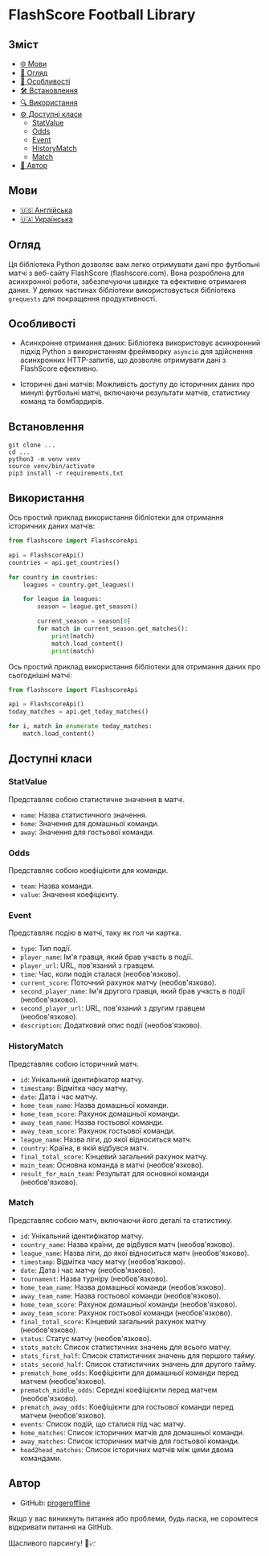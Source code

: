 # FlashScore Football Library

## Зміст

- [🌐 Мови](#мови)
- [📖 Огляд](#огляд)
- [🚀 Особливості](#особливості)
- [🛠 Встановлення](#встановлення)
- [🔍 Використання](#використання)
- [⚙️ Доступні класи](#доступні-класи)
  - [StatValue](#statvalue)
  - [Odds](#odds)
  - [Event](#event)
  - [HistoryMatch](#historymatch)
  - [Match](#match)
- [👤 Автор](#автор)

## Мови

- [🇺🇸 Англійська](README.md)
- [🇺🇦 Українська](README-ua.md)

## Огляд

Ця бібліотека Python дозволяє вам легко отримувати дані про футбольні матчі з веб-сайту FlashScore (flashscore.com). Вона розроблена для асинхронної роботи, забезпечуючи швидке та ефективне отримання даних. У деяких частинах бібліотеки використовується бібліотека `grequests` для покращення продуктивності.

## Особливості

- Асинхронне отримання даних: Бібліотека використовує асинхронний підхід Python з використанням фреймворку `asyncio` для здійснення асинхронних HTTP-запитів, що дозволяє отримувати дані з FlashScore ефективно.

- Історичні дані матчів: Можливість доступу до історичних даних про минулі футбольні матчі, включаючи результати матчів, статистику команд та бомбардирів.

## Встановлення

```shell
git clone ...
cd ...
python3 -m venv venv
source venv/bin/activate
pip3 install -r requirements.txt
```

## Використання

Ось простий приклад використання бібліотеки для отримання історичних даних матчів:

```python
from flashscore import FlashscoreApi

api = FlashscoreApi()
countries = api.get_countries()

for country in countries:
    leagues = country.get_leagues()

    for league in leagues:
        season = league.get_season()

        current_season = season[0]
        for match in current_season.get_matches():
            print(match)
            match.load_content()
            print(match)
```

Ось простий приклад використання бібліотеки для отримання даних про сьогоднішні матчі:

```python
from flashscore import FlashscoreApi

api = FlashscoreApi()
today_matches = api.get_today_matches()

for i, match in enumerate today_matches:
    match.load_content()
```

## Доступні класи

### StatValue 
Представляє собою статистичне значення в матчі.
  - `name`: Назва статистичного значення.
  - `home`: Значення для домашньої команди.
  - `away`: Значення для гостьової команди.

### Odds
Представляє собою коефіцієнти для команди.
  - `team`: Назва команди.
  - `value`: Значення коефіцієнту.

### Event
Представляє подію в матчі, таку як гол чи картка.
  - `type`: Тип події.
  - `player_name`: Ім'я гравця, який брав участь в події.
  - `player_url`: URL, пов'язаний з гравцем.
  - `time`: Час, коли подія сталася (необов'язково).
  - `current_score`: Поточний рахунок матчу (необов'язково).
  - `second_player_name`: Ім'я другого гравця, який брав участь в події (необов'язково).
  - `second_player_url`: URL, пов'язаний з другим гравцем (необов'язково).
  - `description`: Додатковий опис події (необов'язково).

### HistoryMatch
Представляє собою історичний матч.
  - `id`: Унікальний ідентифікатор матчу.
  - `timestamp`: Відмітка часу матчу.
  - `date`: Дата і час матчу.
  - `home_team_name`: Назва домашньої команди.
  - `home_team_score`: Рахунок домашньої команди.
  - `away_team_name`: Назва гостьової команди.
  - `away_team_score`: Рахунок гостьової команди.
  - `league_name`: Назва ліги, до якої відноситься матч.
  - `country`: Країна, в якій відбувся матч.
  - `final_total_score`: Кінцевий загальний рахунок матчу.
  - `main_team`: Основна команда в матчі (необов'язково).
  - `result_for_main_team`: Результат для основної команди (необов'язково).

### Match
Представляє собою матч, включаючи його деталі та статистику.
  - `id`: Унікальний ідентифікатор матчу.
  - `country_name`: Назва країни, де відбувся матч (необов'язково).
  - `league_name`: Назва ліги, до якої відноситься матч (необов'язково).
  - `timestamp`: Відмітка часу матчу (необов'язково).
  - `date`: Дата і час матчу (необов'язково).
  - `tournament`: Назва турніру (необов'язково).
  - `home_team_name`: Назва домашньої команди (необов'язково).
  - `away_team_name`: Назва гостьової команди (необов'язково).
  - `home_team_score`: Рахунок домашньої команди (необов'язково).
  - `away_team_score`: Рахунок гостьової команди (необов'язково).
  - `final_total_score`: Кінцевий загальний рахунок матчу (необов'язково).
  - `status`: Статус матчу (необов'язково).
  - `stats_match`: Список статистичних значень для всього матчу.
  - `stats_first_half`: Список статистичних значень для першого тайму.
  - `stats_second_half`: Список статистичних значень для другого тайму.
  - `prematch_home_odds`: Коефіцієнти для домашньої команди перед матчем (необов'язково).
  - `prematch_middle_odds`: Середні коефіцієнти перед матчем (необов'язково).
  - `prematch_away_odds`: Коефіцієнти для гостьової команди перед матчем (необов'язково).
  - `events`: Список подій, що сталися під час матчу.
  - `home_matches`: Список історичних матчів для домашньої команди.
  - `away_matches`: Список історичних матчів для гостьової команди.
  - `head2head_matches`: Список історичних матчів між цими двома командами.

## Автор

- GitHub: [progeroffline](https://github.com/progeroffline)

Якщо у вас виникнуть питання або проблеми, будь ласка, не соромтеся відкривати питання на GitHub.

Щасливого парсингу! 🚀📈
